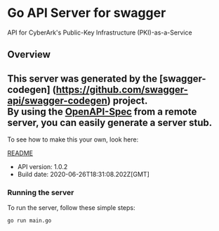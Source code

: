 # Go API Server for swagger

API for CyberArk's Public-Key Infrastructure (PKI)-as-a-Service

## Overview
This server was generated by the [swagger-codegen]
(https://github.com/swagger-api/swagger-codegen) project.  
By using the [OpenAPI-Spec](https://github.com/OAI/OpenAPI-Specification) from a remote server, you can easily generate a server stub.  
-

To see how to make this your own, look here:

[README](https://github.com/swagger-api/swagger-codegen/blob/master/README.md)

- API version: 1.0.2
- Build date: 2020-06-26T18:31:08.202Z[GMT]


### Running the server
To run the server, follow these simple steps:

```
go run main.go
```

